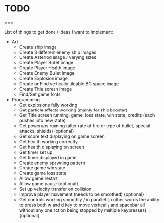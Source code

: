 # TODO
===

List of things to get done / ideas I want to implement:

* Art
    * Create ship image
    * Create 3 different enemy ship images
    * Create Asteriod image / varying sizes
    * Create Player Bullet image
    * Create Player Health image
    * Create Enemy Bullet image
    * Create Explosion image
    * Create or Find vertically tileable BG space image
    * Create Title screen image
    * Find/Set game fonts
* Programming
    * Get explosions fully working
    * Get particle effects working (mainly for ship booster)
    * Get Title screen running, game, loss state, win state, credits (each pushes into new state)
    * Get powerups running (alter rate of fire or type of bullet, special attacks, shields) {optional}
    * Get score text displaying on game screen
    * Get health working correctly
    * Get health displaying on screen
    * Get timer set up
    * Get timer displayed in game
    * Create enemy spawning pattern
    * Create game win state
    * Create game loss state
    * Allow game restart
    * Allow game pause {optional}
    * Set up velocity transfer on collision 
    * Improve player movement (needs to be smoothed) {optional}
    * Get controls working smoothly / in parallel (in other words the ability to press both w and d key to move vertically and spacebar all without any one action being stopped by multiple keypresses) {optional}